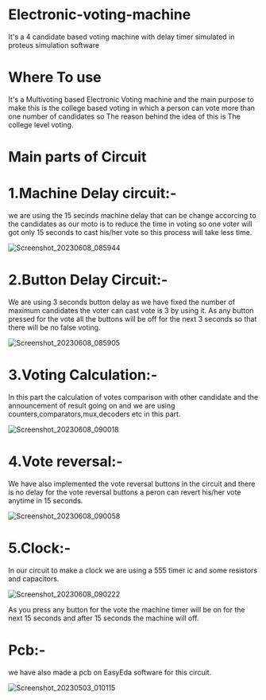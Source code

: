 # Electronic-voting-machine
It's a 4 candidate based voting machine with delay timer simulated in proteus simulation software

# Where To use 
It's a Multivoting based Electronic Voting machine and the main purpose to make this is the college based voting in which a person can vote more than one number of 
candidates so The reason behind the idea of this is The college level voting.

# Main parts of Circuit
# 1.Machine Delay circuit:-
we are using the 15 secinds machine delay that can be change accorcing to the candidates as our moto is to reduce the time in voting so one voter will got only
15 seconds to cast his/her vote so this process will take less time.

![Screenshot_20230608_085944](https://github.com/9389lalit/Electronic-voting-machine/assets/99964550/3851fe58-77c7-48ac-92cb-6b4e205228a1)


# 2.Button Delay Circuit:-
We are using 3 seconds button delay as we have fixed the number of maximum candidates the voter can cast vote is 3 by using it.
As any button pressed for the vote all the buttons will be off for the next 3 seconds so that there will be no false voting.

![Screenshot_20230608_085905](https://github.com/9389lalit/Electronic-voting-machine/assets/99964550/a8cbe0d3-9528-4a71-b007-519610203307)


# 3.Voting Calculation:-
In this part the calculation of votes comparison with other candidate and the announcement of result going on and we are using counters,comparators,mux,decoders etc in this part.

![Screenshot_20230608_090018](https://github.com/9389lalit/Electronic-voting-machine/assets/99964550/aa4e2958-ba7c-44d3-9f9d-b090054672b5)

# 4.Vote reversal:- 
We have also implemented the vote reversal buttons in the circuit and there is no delay for the  vote reversal buttons a peron can revert his/her vote anytime in 15 seconds.

![Screenshot_20230608_090058](https://github.com/9389lalit/Electronic-voting-machine/assets/99964550/89559b63-6446-4926-a05a-b08a4adfc2b7)

# 5.Clock:-
In our circuit to make a clock we are using a 555 timer ic and some resistors and capacitors.

![Screenshot_20230608_090222](https://github.com/9389lalit/Electronic-voting-machine/assets/99964550/e2b3c4d8-5dfb-45df-9fb1-51eda0cec919)

As you press any button for the vote the machine timer will be on for the next 15 seconds and after 15 seconds the machine will off.

# Pcb:-
we have also made a pcb on EasyEda software for this circuit.

![Screenshot_20230503_010115](https://github.com/9389lalit/Electronic-voting-machine/assets/99964550/83069504-564c-4fe7-9065-533fe3b868bd)



